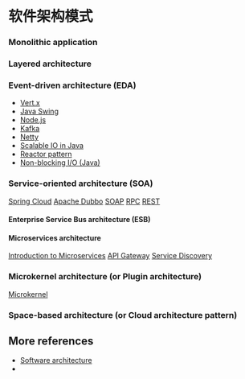 # 软件架构模式


### Monolithic application

### Layered architecture

### Event-driven architecture (EDA)

- [Vert.x](https://vertx.io/)
- [Java Swing]()
- [Node.js](https://www.freecodecamp.org/news/understanding-node-js-event-driven-architecture-223292fcbc2d/)
- [Kafka](https://kafka.apache.org/)
- [Netty](https://netty.io/)
- [Scalable IO in Java](http://gee.cs.oswego.edu/dl/cpjslides/nio.pdf)
- [Reactor pattern]()
- [Non-blocking I/O (Java)](https://en.wikipedia.org/wiki/Non-blocking_I/O_(Java))

### Service-oriented architecture (SOA)

[Spring Cloud]()
[Apache Dubbo]()
[SOAP]()
[RPC]()
[REST]()

#### Enterprise Service Bus architecture (ESB)

#### Microservices architecture

[Introduction to Microservices](nginx.com/blog/introduction-to-microservices/)
[API Gateway](https://www.nginx.com/blog/building-microservices-using-an-api-gateway/)
[Service Discovery](https://www.nginx.com/blog/service-discovery-in-a-microservices-architecture/)

### Microkernel architecture (or Plugin architecture)

[Microkernel](https://en.wikipedia.org/wiki/Microkernel)

### Space-based architecture (or Cloud architecture pattern)

## More references

- [Software architecture](https://en.wikipedia.org/wiki/Software_architecture)
- 